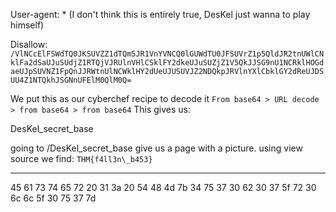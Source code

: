 User-agent: \* (I don't think this is entirely true, DesKel just wanna to play himself)

Disallow: `/VlNCcElFSWdTQ0JKSUVZZ1dTQm5JR1VnYVNCQ0lGUWdTU0JFSUVrZ1p5QldJR2tnUWlCNklFa2dSaUJuSUdjZ1RTQjVJRUlnVHlCSklFY2dkeUJuSUZjZ1V5QkJJSG9nU1NCRklHOGdaeUJpSUVNZ1FpQnJJRWtnUlNCWklHY2dUeUJUSUVJZ2NDQkpJRVlnYXlCbklGY2dReUJDSUU4Z1NTQkhJSGNnUFElM0QlM0Q=`

We put this as our cyberchef recipe to decode it
`From base64 > URL decode > from base64 > from base64`
This gives us:

DesKel_secret_base

going to /DesKel_secret_base give us a page with a picture.
using view source we find: `THM{f4ll3n\_b453}`

---



45 61 73 74 65 72 20 31 3a 20 54 48 4d 7b 34 75 37 30 62 30 37 5f 72 30 6c 6c 5f 30 75 37 7d